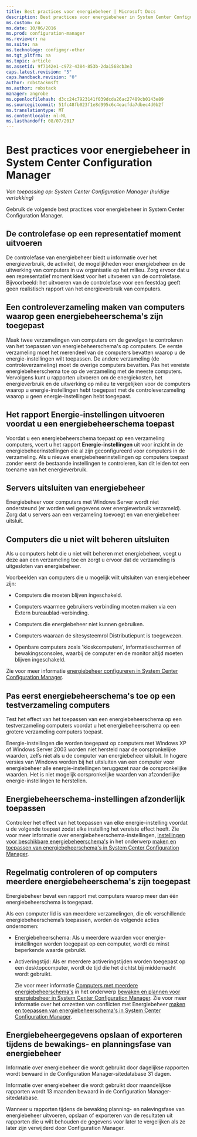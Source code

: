 ```yaml
---
title: Best practices voor energiebeheer | Microsoft Docs
description: Best practices voor energiebeheer in System Center Configuration Manager worden opgehaald.
ms.custom: na
ms.date: 10/06/2016
ms.prod: configuration-manager
ms.reviewer: na
ms.suite: na
ms.technology: configmgr-other
ms.tgt_pltfrm: na
ms.topic: article
ms.assetid: 9f7142e1-c972-4384-853b-2da1568cb3e3
caps.latest.revision: "5"
caps.handback.revision: "0"
author: robstackmsft
ms.author: robstack
manager: angrobe
ms.openlocfilehash: d3cc24c7923141f039dcda26ac27489cb0143e89
ms.sourcegitcommit: 51fc48fb023f1e8d995c6c4eacfda7dbec4d0b2f
ms.translationtype: MT
ms.contentlocale: nl-NL
ms.lasthandoff: 08/07/2017
---
```

# <a name="best-practices-for-power-management-in-system-center-configuration-manager"></a>Best practices voor energiebeheer in System Center Configuration Manager

*Van toepassing op: System Center Configuration Manager (huidige vertakking)*

Gebruik de volgende best practices voor energiebeheer in System Center Configuration Manager.  

## <a name="perform-the-monitoring-phase-at-a-representative-time"></a>De controlefase op een representatief moment uitvoeren  
 De controlefase van energiebeheer biedt u informatie over het energieverbruik, de activiteit, de mogelijkheden voor energiebeheer en de uitwerking van computers in uw organisatie op het milieu. Zorg ervoor dat u een representatief moment kiest voor het uitvoeren van de controlefase. Bijvoorbeeld: het uitvoeren van de controlefase voor een feestdag geeft geen realistisch rapport van het energieverbruik van computers.  

## <a name="create-a-control-collection-of-computers-with-no-power-plans-applied"></a>Een controleverzameling maken van computers waarop geen energiebeheerschema's zijn toegepast  
 Maak twee verzamelingen van computers om de gevolgen te controleren van het toepassen van energiebeheerschema's op computers. De eerste verzameling moet het merendeel van de computers bevatten waarop u de energie-instellingen wilt toepassen. De andere verzameling (de controleverzameling) moet de overige computers bevatten. Pas het vereiste energiebeheerschema toe op de verzameling met de meeste computers. Vervolgens kunt u rapporten uitvoeren om de energiekosten, het energieverbruik en de uitwerking op milieu te vergelijken voor de computers waarop u energie-instellingen hebt toegepast met de controleverzameling waarop u geen energie-instellingen hebt toegepast.  

## <a name="run-the-power-settings-report-before-you-apply-a-power-management-plan"></a>Het rapport Energie-instellingen uitvoeren voordat u een energiebeheerschema toepast  
 Voordat u een energiebeheerschema toepast op een verzameling computers, voert u het rapport **Energie-instellingen** uit voor inzicht in de energiebeheerinstellingen die al zijn geconfigureerd voor computers in de verzameling. Als u nieuwe energiebeheerinstellingen op computers toepast zonder eerst de bestaande instellingen te controleren, kan dit leiden tot een toename van het energieverbruik.  

## <a name="exclude-servers-from-power-management"></a>Servers uitsluiten van energiebeheer  
 Energiebeheer voor computers met Windows Server wordt niet ondersteund (er worden wel gegevens over energieverbruik verzameld). Zorg dat u servers aan een verzameling toevoegt en van energiebeheer uitsluit.  

## <a name="exclude-computers-that-you-do-not-want-to-manage"></a>Computers die u niet wilt beheren uitsluiten  
 Als u computers hebt die u niet wilt beheren met energiebeheer, voegt u deze aan een verzameling toe en zorgt u ervoor dat de verzameling is uitgesloten van energiebeheer.  

 Voorbeelden van computers die u mogelijk wilt uitsluiten van energiebeheer zijn:  

-   Computers die moeten blijven ingeschakeld.  

-   Computers waarmee gebruikers verbinding moeten maken via een Extern bureaublad-verbinding.  

-   Computers die energiebeheer niet kunnen gebruiken.  

-   Computers waaraan de sitesysteemrol Distributiepunt is toegewezen.  

-   Openbare computers zoals 'kioskcomputers', informatieschermen of bewakingsconsoles, waarbij de computer en de monitor altijd moeten blijven ingeschakeld.  

 Zie voor meer informatie [energiebeheer configureren in System Center Configuration Manager](../../../../core/clients/manage/power/configuring-power-management.md).  

## <a name="first-apply-power-plans-to-a-test-collection-of-computers"></a>Pas eerst energiebeheerschema's toe op een testverzameling computers  
 Test het effect van het toepassen van een energiebeheerschema op een testverzameling computers voordat u het energiebeheerschema op een grotere verzameling computers toepast.  

 Energie-instellingen die worden toegepast op computers met Windows XP of Windows Server 2003 worden niet hersteld naar de oorspronkelijke waarden, zelfs niet als u de computer van energiebeheer uitsluit. In hogere versies van Windows worden bij het uitsluiten van een computer voor energiebeheer alle energie-instellingen teruggezet naar de oorspronkelijke waarden. Het is niet mogelijk oorspronkelijke waarden van afzonderlijke energie-instellingen te herstellen.  

## <a name="apply-power-plan-settings-individually"></a>Energiebeheerschema-instellingen afzonderlijk toepassen  
 Controleer het effect van het toepassen van elke energie-instelling voordat u de volgende toepast zodat elke instelling het vereiste effect heeft. Zie voor meer informatie over energiebeheerschema-instellingen, [instellingen voor beschikbare energiebeheerschema's](../../../../core/clients/manage/power/create-and-apply-power-plans.md#BKMK_Plans) in het onderwerp [maken en toepassen van energiebeheerschema's in System Center Configuration Manager](../../../../core/clients/manage/power/create-and-apply-power-plans.md).  

## <a name="regularly-monitor-computers-to-see-if-they-have-multiple-power-plans-applied"></a>Regelmatig controleren of op computers meerdere energiebeheerschema's zijn toegepast  
 Energiebeheer bevat een rapport met computers waarop meer dan één energiebeheerschema is toegepast.  

 Als een computer lid is van meerdere verzamelingen, die elk verschillende energiebeheerschema’s toepassen, worden de volgende acties ondernomen:  

-   Energiebeheerschema: Als u meerdere waarden voor energie-instellingen worden toegepast op een computer, wordt de minst beperkende waarde gebruikt.  

-   Activeringstijd: Als er meerdere activeringstijden worden toegepast op een desktopcomputer, wordt de tijd die het dichtst bij middernacht wordt gebruikt.  

     Zie voor meer informatie [Computers met meerdere energiebeheerschema's](../../../../core/clients/manage/power/monitor-and-plan-for-power-management.md#BKMK_Multiple) in het onderwerp [bewaken en plannen voor energiebeheer in System Center Configuration Manager](../../../../core/clients/manage/power/monitor-and-plan-for-power-management.md). Zie voor meer informatie over het omzetten van conflicten met Energiebeheer [maken en toepassen van energiebeheerschema's in System Center Configuration Manager](../../../../core/clients/manage/power/create-and-apply-power-plans.md).  

## <a name="save-or-export-power-management-information-during-the-monitoring-and-planning-phase-of-power-management"></a>Energiebeheergegevens opslaan of exporteren tijdens de bewakings- en planningsfase van energiebeheer  
 Informatie over energiebeheer die wordt gebruikt door dagelijkse rapporten wordt bewaard in de Configuration Manager-sitedatabase 31 dagen.  

 Informatie over energiebeheer die wordt gebruikt door maandelijkse rapporten wordt 13 maanden bewaard in de Configuration Manager-sitedatabase.  

 Wanneer u rapporten tijdens de bewaking planning- en nalevingsfase van energiebeheer uitvoeren, opslaan of exporteren van de resultaten uit rapporten die u wilt behouden de gegevens voor later te vergelijken als ze later zijn verwijderd door Configuration Manager.  
